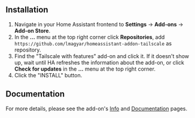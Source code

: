 
## Installation

1. Navigate in your Home Assistant frontend to **Settings** -> **Add-ons** ->
   **Add-on Store**.
1. In the **...** menu at the top right corner click **Repositories**, add
   `https://github.com/lmagyar/homeassistant-addon-tailscale` as repository.
1. Find the "Tailscale with features" add-on and click it. If it doesn't show
   up, wait until HA refreshes the information about the add-on, or click
   **Check for updates** in the **...** menu at the top right corner.
1. Click the "INSTALL" button.

## Documentation

For more details, please see the add-on's [Info][Info] and
[Documentation][Documentation] pages.

[Info]: https://github.com/lmagyar/homeassistant-addon-tailscale/blob/main/tailscale/README.md
[Documentation]: https://github.com/lmagyar/homeassistant-addon-tailscale/blob/main/tailscale/DOCS.md
